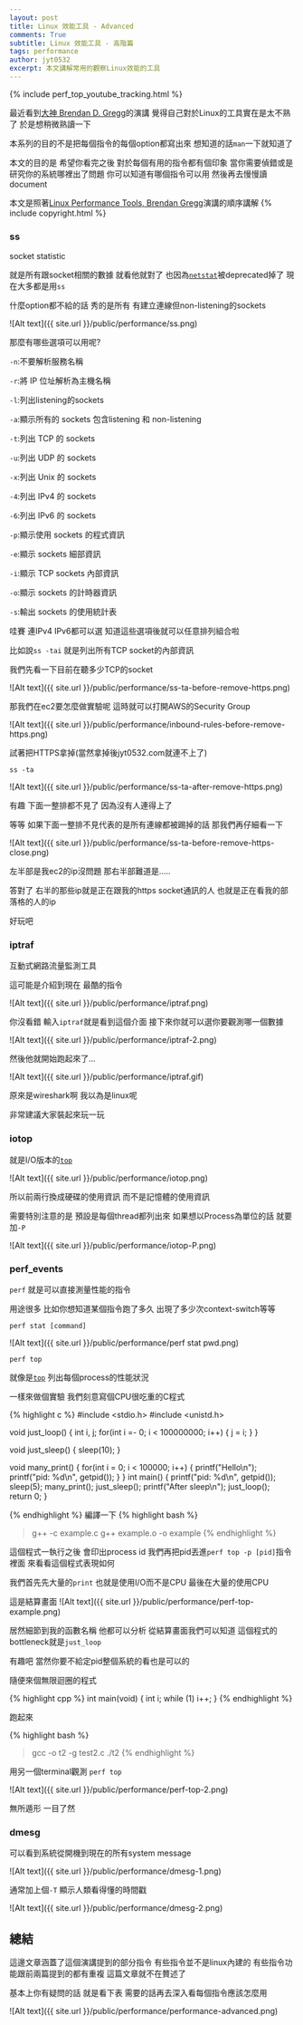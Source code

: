 ```yaml
---
layout: post
title: Linux 效能工具 - Advanced
comments: True 
subtitle: Linux 效能工具 - 高階篇
tags: performance
author: jyt0532
excerpt: 本文講解常用的觀察Linux效能的工具
---
```


{% include perf_top_youtube_tracking.html %}

最近看到[大神 Brendan D. Gregg](http://www.brendangregg.com/)的演講 覺得自己對於Linux的工具實在是太不熟了 於是想稍微熟讀一下

本系列的目的不是把每個指令的每個option都寫出來 想知道的話`man`一下就知道了 

本文的目的是 希望你看完之後 對於每個有用的指令都有個印象 當你需要偵錯或是研究你的系統哪裡出了問題 你可以知道有哪個指令可以用 然後再去慢慢讀document

本文是照著[Linux Performance Tools, Brendan Gregg](https://www.youtube.com/watch?v=FJW8nGV4jxY)演講的順序講解
{% include copyright.html %}



### ss

socket statistic

就是所有跟socket相關的數據 就看他就對了 也因為[`netstat`](/2020/05/17/linux-performance-tool-2/#netstat)被deprecated掉了 現在大多都是用`ss`

什麼option都不給的話 秀的是所有 有建立連線但non-listening的sockets

![Alt text]({{ site.url }}/public/performance/ss.png)

那麼有哪些選項可以用呢?


`-n`:不要解析服務名稱

`-r`:將 IP 位址解析為主機名稱

`-l`:列出listening的sockets

`-a`:顯示所有的 sockets 包含listening 和 non-listening

`-t`:列出 TCP 的 sockets

`-u`:列出 UDP 的 sockets

`-x`:列出 Unix 的 sockets

`-4`:列出 IPv4 的 sockets

`-6`:列出 IPv6 的 sockets

`-p`:顯示使用 sockets 的程式資訊

`-e`:顯示 sockets 細部資訊

`-i`:顯示 TCP sockets 內部資訊

`-o`:顯示 sockets 的計時器資訊

`-s`:輸出 sockets 的使用統計表


哇賽 連IPv4 IPv6都可以選 知道這些選項後就可以任意排列組合啦

比如說`ss -tai` 就是列出所有TCP socket的內部資訊

我們先看一下目前在聽多少TCP的socket

![Alt text]({{ site.url }}/public/performance/ss-ta-before-remove-https.png)

那我們在ec2要怎麼做實驗呢 這時就可以打開AWS的Security Group

![Alt text]({{ site.url }}/public/performance/inbound-rules-before-remove-https.png)

試著把HTTPS拿掉(當然拿掉後jyt0532.com就連不上了)

`ss -ta`

![Alt text]({{ site.url }}/public/performance/ss-ta-after-remove-https.png)

有趣 下面一整排都不見了 因為沒有人連得上了

等等 如果下面一整排不見代表的是所有連線都被踢掉的話 那我們再仔細看一下


![Alt text]({{ site.url }}/public/performance/ss-ta-before-remove-https-close.png)

左半部是我ec2的ip沒問題 那右半部難道是.....


答對了 右半的那些ip就是正在跟我的https socket通訊的人 也就是正在看我的部落格的人的ip

好玩吧

### iptraf

互動式網路流量監測工具

這可能是介紹到現在 最酷的指令

![Alt text]({{ site.url }}/public/performance/iptraf.png)

你沒看錯 輸入`iptraf`就是看到這個介面 接下來你就可以選你要觀測哪一個數據

![Alt text]({{ site.url }}/public/performance/iptraf-2.png)

然後他就開始跑起來了...

![Alt text]({{ site.url }}/public/performance/iptraf.gif)

原來是wireshark啊 我以為是linux呢

非常建議大家裝起來玩一玩

### iotop

就是I/O版本的[`top`](/2020/05/09/linux-performance-tool-1/#top)

![Alt text]({{ site.url }}/public/performance/iotop.png)

所以前兩行換成硬碟的使用資訊 而不是記憶體的使用資訊

需要特別注意的是 預設是每個thread都列出來 如果想以Process為單位的話 就要加`-P`

![Alt text]({{ site.url }}/public/performance/iotop-P.png)

### perf_events

`perf` 就是可以直接測量性能的指令

用途很多 比如你想知道某個指令跑了多久 出現了多少次context-switch等等

`perf stat [command]`

![Alt text]({{ site.url }}/public/performance/perf stat pwd.png)

`perf top`

就像是[`top`](/2020/05/09/linux-performance-tool-1/#top) 列出每個process的性能狀況

一樣來做個實驗 我們刻意寫個CPU很吃重的C程式

{% highlight c %}
#include <stdio.h>
#include <unistd.h>

void just_loop() {
  int i, j;
  for(int i =- 0; i < 100000000; i++) {
    j = i;
  }
}

void just_sleep() {
  sleep(10);
}

void many_print() {
  for(int i = 0; i < 100000; i++) {
    printf("Hello\n");
    printf("pid: %d\n", getpid());
  }
}
int main() {
    printf("pid: %d\n", getpid());
    sleep(5);
    many_print();
    just_sleep();
    printf("After sleep\n");
    just_loop();
    return 0;
}

{% endhighlight %}
編譯一下
{% highlight bash %}
> g++ -c example.c
> g++ example.o -o example
{% endhighlight %}

這個程式一執行之後 會印出process id 我們再把pid丟進`perf top -p [pid]`指令裡面 
來看看這個程式表現如何

<div id="perf-top-demo"></div>

我們首先先大量的`print` 也就是使用I/O而不是CPU 最後在大量的使用CPU

這是結算畫面
![Alt text]({{ site.url }}/public/performance/perf-top-example.png)

居然細節到我的函數名稱 他都可以分析 從結算畫面我們可以知道 這個程式的bottleneck就是`just_loop`

有趣吧 當然你要不給定pid整個系統的看也是可以的

隨便來個無限迴圈的程式

{% highlight cpp %}
int main(void)
{
  int i;
  while (1) i++;
}
{% endhighlight %}

跑起來

{% highlight bash %}
> gcc -o t2 -g test2.c
> ./t2
{% endhighlight %}

用另一個terminal觀測 `perf top`

![Alt text]({{ site.url }}/public/performance/perf-top-2.png)

無所遁形 一目了然


### dmesg 

可以看到系統從開機到現在的所有system message

![Alt text]({{ site.url }}/public/performance/dmesg-1.png)

通常加上個`-T` 顯示人類看得懂的時間戳

![Alt text]({{ site.url }}/public/performance/dmesg-2.png)

## 總結

這邊文章涵蓋了這個演講提到的部分指令 有些指令並不是linux內建的 有些指令功能跟前兩篇提到的都有重複 這篇文章就不在贅述了


基本上你有疑問的話 就是看下表 需要的話再去深入看每個指令應該怎麼用

![Alt text]({{ site.url }}/public/performance/performance-advanced.png)




